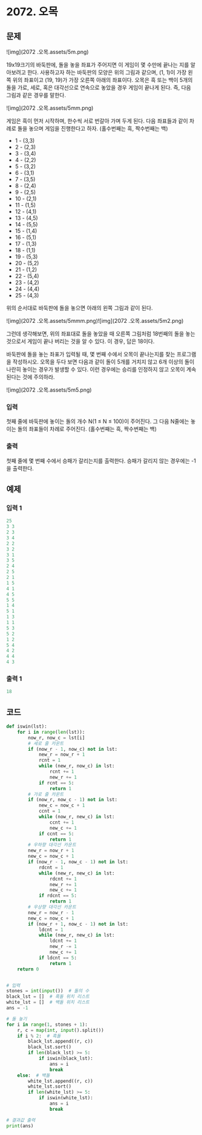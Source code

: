 # 2072. 오목

## 문제

![img](2072 .오목.assets/5m.png)

19x19크기의 바둑판에, 돌을 놓을 좌표가 주어지면 이 게임이 몇 수만에 끝나는 지를 알아보려고 한다. 사용하고자 하는 바둑판의 모양은 위의 그림과 같으며, (1, 1)이 가장 왼쪽 위의 좌표이고 (19, 19)가 가장 오른쪽 아래의 좌표이다. 오목은 흑 또는 백이 5개의 돌을 가로, 세로, 혹은 대각선으로 연속으로 놓았을 경우 게임이 끝나게 된다. 즉, 다음 그림과 같은 경우를 말한다.

![img](2072 .오목.assets/5mm.png)

게임은 흑이 먼저 시작하며, 한수씩 서로 번갈아 가며 두게 된다. 다음 좌표들과 같이 차례로 돌을 놓으며 게임을 진행한다고 하자. (홀수번째는 흑, 짝수번째는 백)

- 1 - (3,3)
- 2 - (2,3)
- 3 - (3,4)
- 4 - (2,2)
- 5 - (3,2)
- 6 - (3,1)
- 7 - (3,5)
- 8 - (2,4)
- 9 - (2,5)
- 10 - (2,1)
- 11 - (1,5)
- 12 - (4,1)
- 13 - (4,5)
- 14 - (5,5)
- 15 - (1,4)
- 16 - (5,1)
- 17 - (1,3)
- 18 - (1,1)
- 19 - (5,3)
- 20 - (5,2)
- 21 - (1,2)
- 22 - (5,4)
- 23 - (4,2)
- 24 - (4,4)
- 25 - (4,3)

위의 순서대로 바둑판에 돌을 놓으면 아래의 왼쪽 그림과 같이 된다.

![img](2072 .오목.assets/5mmm.png)![img](2072 .오목.assets/5m2.png)

그런데 생각해보면, 위의 좌표대로 돌을 놓았을 때 오른쪽 그림처럼 18번째의 돌을 놓는 것으로서 게임이 끝나 버리는 것을 알 수 있다. 이 경우, 답은 18이다.

바둑판에 돌을 놓는 좌표가 입력될 때, 몇 번째 수에서 오목이 끝나는지를 찾는 프로그램을 작성하시오. 오목을 두다 보면 다음과 같이 돌이 5개를 거치지 않고 6개 이상의 돌이 나란히 놓이는 경우가 발생할 수 있다. 이런 경우에는 승리를 인정하지 않고 오목이 계속된다는 것에 주의하라.

![img](2072 .오목.assets/5m5.png)



### 입력

첫째 줄에 바둑판에 놓이는 돌의 개수 N(1 ≤ N ≤ 100)이 주어진다. 그 다음 N줄에는 놓이는 돌의 좌표들이 차례로 주어진다. (홀수번째는 흑, 짝수번째는 백)

### 출력

첫째 줄에 몇 번째 수에서 승패가 갈리는지를 출력한다. 승패가 갈리지 않는 경우에는 -1을 출력한다.





## 예제

### 입력 1

```python
25
3 3
2 3
3 4
2 2
3 2
3 1
3 5
2 4
2 5
2 1
1 5
4 1
4 5
5 5
1 4
5 1
1 3
1 1
5 3
5 2
1 2
5 4
4 2
4 4
4 3
```

### 출력 1

```python
18
```





## 코드

```python
def iswin(lst):
    for i in range(len(lst)):
        now_r, now_c = lst[i]
        # 세로 줄 카운트
        if (now_r - 1, now_c) not in lst:
            new_r = now_r + 1
            rcnt = 1
            while (new_r, now_c) in lst:
                rcnt += 1
                new_r += 1
            if rcnt == 5:
                return 1
        # 가로 줄 카운트
        if (now_r, now_c - 1) not in lst:
            new_c = now_c + 1
            ccnt = 1
            while (now_r, new_c) in lst:
                ccnt += 1
                new_c += 1
            if ccnt == 5:
                return 1
        # 우하향 대각선 카운트
        new_r = now_r + 1
        new_c = now_c + 1
        if (now_r - 1, now_c - 1) not in lst:
            rdcnt = 1
            while (new_r, new_c) in lst:
                rdcnt += 1
                new_r += 1
                new_c += 1
            if rdcnt == 5:
                return 1
        # 우상향 대각선 카운트
        new_r = now_r - 1
        new_c = now_c + 1
        if (now_r + 1, now_c - 1) not in lst:
            ldcnt = 1
            while (new_r, new_c) in lst:
                ldcnt += 1
                new_r -= 1
                new_c += 1
            if ldcnt == 5:
                return 1
    return 0


# 입력
stones = int(input())  # 돌의 수
black_lst = []  # 흑돌 위치 리스트
white_lst = []  # 백돌 위치 리스트
ans = -1

# 돌 놓기
for i in range(1, stones + 1):
    r, c = map(int, input().split())
    if i % 2:  # 흑돌
        black_lst.append((r, c))
        black_lst.sort()
        if len(black_lst) >= 5:
            if iswin(black_lst):
                ans = i
                break
    else:  # 백돌
        white_lst.append((r, c))
        white_lst.sort()
        if len(white_lst) >= 5:
            if iswin(white_lst):
                ans = i
                break

# 결과값 출력
print(ans)
```













